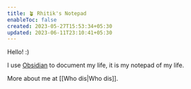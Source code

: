 ```yaml
---
title: 🪴 Rhitik's Notepad
enableToc: false
created: 2023-05-27T15:53:34+05:30
updated: 2023-06-11T23:10:41+05:30
---
```


Hello! :)

I use [Obsidian](https://obsidian.md/) to document my life, it is my notepad of my life.

More about me at [[Who dis|Who dis]].
